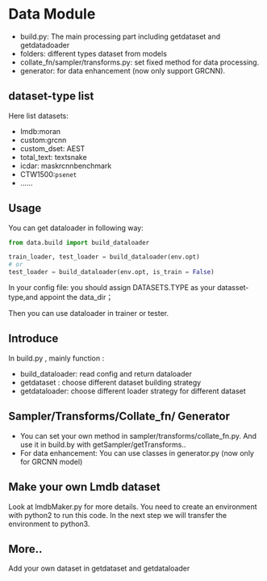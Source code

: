 # Data  Module

- build.py: The main processing part including getdataset and getdatadoader
- folders: different types dataset from models
- collate_fn/sampler/transforms.py: set fixed method for data processing.
- generator: for data enhancement (now only support GRCNN).
## dataset-type list
Here list datasets:
- Imdb:moran
- custom:grcnn
- custom_dset: AEST
- total_text: textsnake
- icdar: maskrcnnbenchmark
- CTW1500:`psenet`
- ……

## Usage

You can get dataloader in following way:
```python
from data.build import build_dataloader

train_loader, test_loader = build_dataloader(env.opt)
# or
test_loader = build_dataloader(env.opt, is_train = False)
```
In your config file:
you should assign DATASETS.TYPE as your datasset-type,and appoint the data_dir；

Then you can use dataloader in trainer or tester.

## Introduce

In build.py , mainly function :
- build_dataloader: read config and return dataloader
- getdataset :  choose different dataset building strategy 
- getdataloader:  choose different loader strategy for different dataset

## Sampler/Transforms/Collate_fn/ Generator
- You can set your own method in sampler/transforms/collate_fn.py.
  And use it in build.by with getSampler/getTransforms..
- For data enhancement:
  You can use classes in generator.py (now only for GRCNN model)

## Make your own Lmdb dataset
Look at lmdbMaker.py for more details. You need to create an environment with python2 to run this code.
In the next step we will transfer the environment to python3.

## More..
Add your own dataset in getdataset and getdataloader  